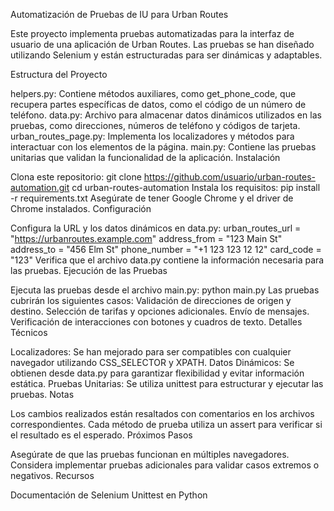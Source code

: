 Automatización de Pruebas de IU para Urban Routes

Este proyecto implementa pruebas automatizadas para la interfaz de usuario de una aplicación de Urban Routes. Las pruebas se han diseñado utilizando Selenium y están estructuradas para ser dinámicas y adaptables.

Estructura del Proyecto

helpers.py: Contiene métodos auxiliares, como get_phone_code, que recupera partes específicas de datos, como el código de un número de teléfono.
data.py: Archivo para almacenar datos dinámicos utilizados en las pruebas, como direcciones, números de teléfono y códigos de tarjeta.
urban_routes_page.py: Implementa los localizadores y métodos para interactuar con los elementos de la página.
main.py: Contiene las pruebas unitarias que validan la funcionalidad de la aplicación.
Instalación

Clona este repositorio:
git clone https://github.com/usuario/urban-routes-automation.git
cd urban-routes-automation
Instala los requisitos:
pip install -r requirements.txt
Asegúrate de tener Google Chrome y el driver de Chrome instalados.
Configuración

Configura la URL y los datos dinámicos en data.py:
urban_routes_url = "https://urbanroutes.example.com"
address_from = "123 Main St"
address_to = "456 Elm St"
phone_number = "+1 123 123 12 12"
card_code = "123"
Verifica que el archivo data.py contiene la información necesaria para las pruebas.
Ejecución de las Pruebas

Ejecuta las pruebas desde el archivo main.py:
python main.py
Las pruebas cubrirán los siguientes casos:
Validación de direcciones de origen y destino.
Selección de tarifas y opciones adicionales.
Envío de mensajes.
Verificación de interacciones con botones y cuadros de texto.
Detalles Técnicos

Localizadores: Se han mejorado para ser compatibles con cualquier navegador utilizando CSS_SELECTOR y XPATH.
Datos Dinámicos: Se obtienen desde data.py para garantizar flexibilidad y evitar información estática.
Pruebas Unitarias: Se utiliza unittest para estructurar y ejecutar las pruebas.
Notas

Los cambios realizados están resaltados con comentarios en los archivos correspondientes.
Cada método de prueba utiliza un assert para verificar si el resultado es el esperado.
Próximos Pasos

Asegúrate de que las pruebas funcionan en múltiples navegadores.
Considera implementar pruebas adicionales para validar casos extremos o negativos.
Recursos

Documentación de Selenium
Unittest en Python
